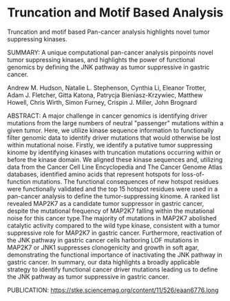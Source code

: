 # Truncation and Motif Based Analysis
Truncation and motif based Pan-cancer analysis highlights novel tumor suppressing kinases.  

SUMMARY: A unique computational pan-cancer analysis pinpoints novel tumor suppressing kinases, and highlights the power of functional genomics by defining the JNK pathway as tumor suppressive in gastric cancer.     

Andrew M. Hudson, Natalie L. Stephenson, Cynthia Li, Eleanor Trotter, Adam J. Fletcher, Gitta Katona, Patrycja Bieniasz-Krzywiec, Matthew Howell, Chris Wirth, Simon Furney, Crispin J. Miller, John Brognard

ABSTRACT: A major challenge in cancer genomics is identifying driver mutations from the large numbers of neutral "passenger" mutations within a given tumor. Here, we utilize kinase sequence information to functionally filter genomic data to identify driver mutations that would otherwise be lost within mutational noise. Firstly, we identify a putative tumor suppressing kinome by identifying kinases with truncation mutations occurring within or before the kinase domain.  We aligned these kinase sequences and, utilizing data from the Cancer Cell Line Encyclopedia and The Cancer Genome Atlas databases, identified amino acids that represent hotspots for loss-of-function mutations. The functional consequences of new hotspot residues were functionally validated and the top 15 hotspot residues were used in a pan-cancer analysis to define the tumor-suppressing kinome. A ranked list revealed MAP2K7 as a candidate tumor suppressor in gastric cancer, despite the mutational frequency of MAP2K7 falling within the mutational noise for this cancer type.The majority of mutations in MAP2K7 abolished catalytic activity compared to the wild type kinase, consistent with a tumor suppressive role for MAP2K7 in gastric cancer. Furthermore, reactivation of the JNK pathway in gastric cancer cells harboring LOF mutations in MAP2K7 or JNK1 suppresses clonogenicity and growth in soft agar, demonstrating the functional importance of inactivating the JNK pathway in gastric cancer. In summary, our data highlights a broadly applicable strategy to identify functional cancer driver mutations leading us to define the JNK pathway as tumor suppressive in gastric cancer. 

PUBLICATION: https://stke.sciencemag.org/content/11/526/eaan6776.long
